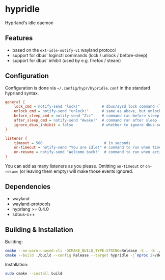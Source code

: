 # hypridle
Hyprland's idle daemon

## Features
 - based on the `ext-idle-notify-v1` wayland protocol
 - support for dbus' loginctl commands (lock / unlock / before-sleep)
 - support for dbus' inhibit (used by e.g. firefox / steam)

## Configuration

Configuration is done via `~/.config/hypr/hypridle.conf` in the standard
hyprland syntax.

```ini
general {
    lock_cmd = notify-send "lock!"          # dbus/sysd lock command (loginctl lock-session) 
    unlock_cmd = notify-send "unlock!"      # same as above, but unlock
    before_sleep_cmd = notify-send "Zzz"    # command ran before sleep
    after_sleep_cmd = notify-send "Awake!"  # command ran after sleep
    ignore_dbus_inhibit = false             # whether to ignore dbus-sent idle-inhibit requests (used by e.g. firefox or steam)
}

listener {
    timeout = 500                            # in seconds
    on-timeout = notify-send "You are idle!" # command to run when timeout has passed
    on-resume = notify-send "Welcome back!"  # command to run when activity is detected after timeout has fired.
}
```

You can add as many listeners as you please. Omitting `on-timeout` or `on-resume` (or leaving them empty)
will make those events ignored.

## Dependencies
 - wayland
 - wayland-protocols
 - hyprlang >= 0.4.0
 - sdbus-c++

## Building & Installation

Building:
```sh
cmake --no-warn-unused-cli -DCMAKE_BUILD_TYPE:STRING=Release -S . -B ./build
cmake --build ./build --config Release --target hypridle -j`nproc 2>/dev/null || getconf NPROCESSORS_CONF`
```

Installation:
```sh
sudo cmake --install build
```
